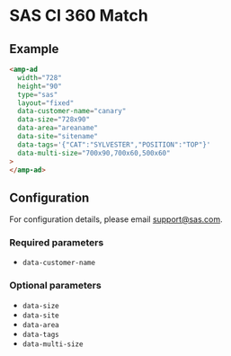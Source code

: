 <!---
Copyright 2019 The AMP HTML Authors. All Rights Reserved.

Licensed under the Apache License, Version 2.0 (the "License");
you may not use this file except in compliance with the License.
You may obtain a copy of the License at

      http://www.apache.org/licenses/LICENSE-2.0

Unless required by applicable law or agreed to in writing, software
distributed under the License is distributed on an "AS-IS" BASIS,
WITHOUT WARRANTIES OR CONDITIONS OF ANY KIND, either express or implied.
See the License for the specific language governing permissions and
limitations under the License.
-->

# SAS CI 360 Match

## Example

```html
<amp-ad
  width="728"
  height="90"
  type="sas"
  layout="fixed"
  data-customer-name="canary"
  data-size="728x90"
  data-area="areaname"
  data-site="sitename"
  data-tags='{"CAT":"SYLVESTER","POSITION":"TOP"}'
  data-multi-size="700x90,700x60,500x60"
>
</amp-ad>
```

## Configuration

For configuration details, please email support@sas.com.

### Required parameters

-   `data-customer-name`

### Optional parameters

-   `data-size`
-   `data-site`
-   `data-area`
-   `data-tags`
-   `data-multi-size`
